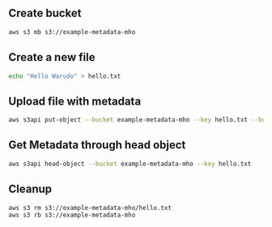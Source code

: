 ## Create bucket
```sh
aws s3 mb s3://example-metadata-mho
```

## Create a new file
```sh
echo "Hello Warudo" > hello.txt
```

## Upload file with metadata
```sh
aws s3api put-object --bucket example-metadata-mho --key hello.txt --body hello.txt --metadata Planet=Earth
```

## Get Metadata through head object
```sh
aws s3api head-object --bucket example-metadata-mho --key hello.txt
```

## Cleanup
```sh
aws s3 rm s3://example-metadata-mho/hello.txt
aws s3 rb s3://example-metadata-mho
```